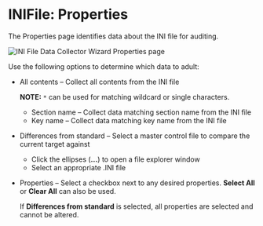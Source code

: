 # INIFile: Properties

The Properties page identifies data about the INI file for auditing.

![INI File Data Collector Wizard Properties page](/img/product_docs/activitymonitor/activitymonitor/install/agent/properties.png)

Use the following options to determine which data to adult:

- All contents – Collect all contents from the INI file

  __NOTE:__ ```*``` can be used for matching wildcard or single characters.

  - Section name – Collect data matching section name from the INI file
  - Key name – Collect data matching key name from the INI file
- Differences from standard – Select a master control file to compare the current target against

  - Click the ellipses (__…__) to open a file explorer window
  - Select an appropriate .INI file
- Properties – Select a checkbox next to any desired properties. __Select All__ or __Clear All__ can also be used.

  If __Differences from standard__ is selected, all properties are selected and cannot be altered.

